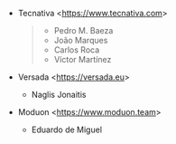 - Tecnativa \<<https://www.tecnativa.com>\>

  > - Pedro M. Baeza
  > - João Marques
  > - Carlos Roca
  > - Víctor Martínez

- Versada \<<https://versada.eu>\>  
  - Naglis Jonaitis

- Moduon \<<https://www.moduon.team>\>  
  - Eduardo de Miguel
